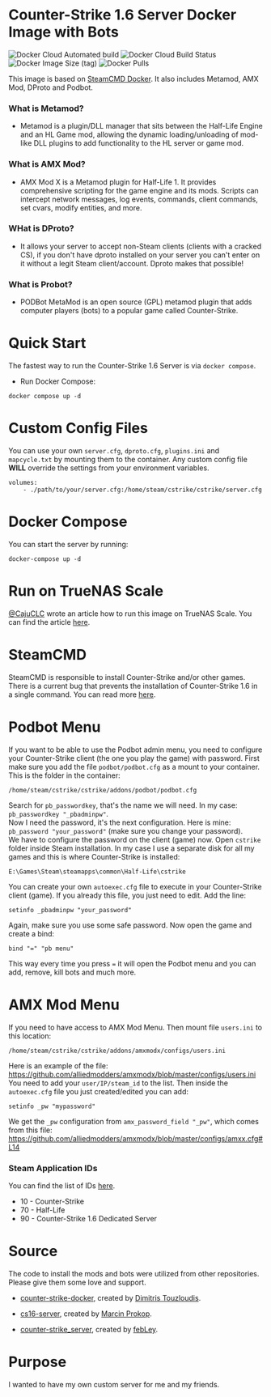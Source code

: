 # Counter-Strike 1.6 Server Docker Image with Bots

![Docker Cloud Automated build](https://img.shields.io/docker/cloud/automated/cajuclc/cstrike-docker) ![Docker Cloud Build Status](https://img.shields.io/docker/cloud/build/cajuclc/cstrike-docker) ![Docker Image Size (tag)](https://img.shields.io/docker/image-size/cajuclc/cstrike-docker/latest) ![Docker Pulls](https://img.shields.io/docker/pulls/cajuclc/cstrike-docker)

This image is based on [SteamCMD Docker](https://developer.valvesoftware.com/wiki/SteamCMD#Docker). It also includes Metamod, AMX Mod, DProto and Podbot.


### What is Metamod?

* Metamod is a plugin/DLL manager that sits between the Half-Life Engine and an HL Game mod, allowing the dynamic loading/unloading of mod-like DLL plugins to add functionality to the HL server or game mod.


### What is AMX Mod?

* AMX Mod X is a Metamod plugin for Half-Life 1. It provides comprehensive scripting for the game engine and its mods. Scripts can intercept network messages, log events, commands, client commands, set cvars, modify entities, and more.


### WHat is DProto?

* It allows your server to accept non-Steam clients (clients with a cracked CS), if you don't have dproto installed on your server you can't enter on it without a legit Steam client/account. Dproto makes that possible!


### What is Probot?

* PODBot MetaMod is an open source (GPL) metamod plugin that adds computer players (bots) to a popular game called Counter-Strike.


# Quick Start

The fastest way to run the Counter-Strike 1.6 Server is via `docker compose`.

* Run Docker Compose:

```
docker compose up -d
```

# Custom Config Files
You can use your own `server.cfg`, `dproto.cfg`, `plugins.ini` and `mapcycle.txt` by mounting them to the container. Any custom config file **WILL** override the settings from your environment variables.
```
volumes:
    - ./path/to/your/server.cfg:/home/steam/cstrike/cstrike/server.cfg
```

# Docker Compose

You can start the server by running:
```
docker-compose up -d
```


# Run on TrueNAS Scale

[@CajuCLC](https://github.com/CajuCLC) wrote an article how to run this image on TrueNAS Scale. You can find the article [here](https://www.cloudtutorial.net/gaming/run-cs1.6-server-on-truenas-scale/).


# SteamCMD

SteamCMD is responsible to install Counter-Strike and/or other games.
There is a current bug that prevents the installation of Counter-Strike 1.6 in a single command. You can read more [here](https://developer.valvesoftware.com/wiki/SteamCMD#Downloading_an_app).


# Podbot Menu

If you want to be able to use the Podbot admin menu, you need to configure your Counter-Strike client (the one you play the game) with password. First make sure you add the file `podbot/podbot.cfg` as a mount to your container. This is the folder in the container:

```
/home/steam/cstrike/cstrike/addons/podbot/podbot.cfg
```

Search for `pb_passwordkey`, that's the name we will need. In my case: `pb_passwordkey "_pbadminpw"`.\
Now I need the password, it's the next configuration. Here is mine: `pb_password "your_password"` (make sure you change your password).\
We have to configure the password on the client (game) now. Open `cstrike` folder inside Steam installation. In my case I use a separate disk for all my games and this is where Counter-Strike is installed:

```
E:\Games\Steam\steamapps\common\Half-Life\cstrike
```

You can create your own `autoexec.cfg` file to execute in your Counter-Strike client (game). If you already this file, you just need to edit. Add the line:

```
setinfo _pbadminpw "your_password"
```

Again, make sure you use some safe password. Now open the game and create a bind:

```
bind "=" "pb menu"
```

This way every time you press `=` it will open the Podbot menu and you can add, remove, kill bots and much more.


# AMX Mod Menu

If you need to have access to AMX Mod Menu. Then mount file `users.ini` to this location:
```
/home/steam/cstrike/cstrike/addons/amxmodx/configs/users.ini
```

Here is an example of the file: https://github.com/alliedmodders/amxmodx/blob/master/configs/users.ini
You need to add your `user/IP/steam_id` to the list. Then inside the `autoexec.cfg` file you just created/edited you can add:

```
setinfo _pw "mypassword"
```

We get the `_pw` configuration from `amx_password_field "_pw"`, which comes from this file: https://github.com/alliedmodders/amxmodx/blob/master/configs/amxx.cfg#L14


### Steam Application IDs

You can find the list of IDs [here](https://developer.valvesoftware.com/wiki/Steam_Application_IDs).
* 10 - Counter-Strike
* 70 - Half-Life
* 90 - Counter-Strike 1.6 Dedicated Server


# Source

The code to install the mods and bots were utilized from other repositories. Please give them some love and support.

* [counter-strike-docker](https://github.com/jimtouz/counter-strike-docker), created by [Dimitris Touzloudis](https://github.com/jimtouz).

* [cs16-server](https://github.com/b4k3r/cs16-server), created by [Marcin Prokop](https://github.com/b4k3r).

* [counter-strike_server](https://github.com/febLey/counter-strike_server), created by [febLey](https://github.com/febLey).


# Purpose

I wanted to have my own custom server for me and my friends.
